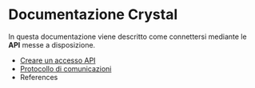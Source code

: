 # Documentazione Crystal

In questa documentazione viene descritto come connettersi mediante le **API** messe a disposizione.

- [Creare un accesso API](./create_bot.md)
- [Protocollo di comunicazioni](./protocol.md)
- References